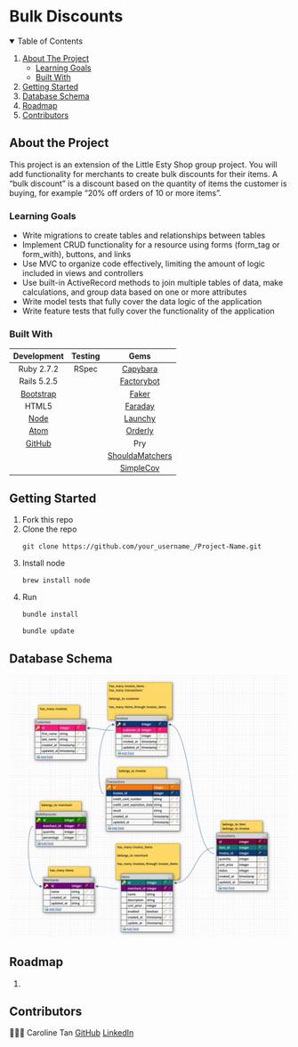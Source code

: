 # Bulk Discounts

<!-- TABLE OF CONTENTS -->
<details open="open">
  <summary>Table of Contents</summary>
  <ol>
    <li>
      <a href="#about-the-project">About The Project</a>
      <ul>
        <li><a href="#learning-goals">Learning Goals</a></li>
        <li><a href="#built-with">Built With</a></li>
      </ul>
    </li>
    <li>
      <a href="#getting-started">Getting Started</a>
    </li>
    <li><a href="#database-schema">Database Schema</a></li>
    <li><a href="#roadmap">Roadmap</a></li>
    <li><a href="#contributors">Contributors</a></li>
  </ol>
</details>



## About the Project

This project is an extension of the Little Esty Shop group project. You will add functionality for merchants to create bulk discounts for their items. A “bulk discount” is a discount based on the quantity of items the customer is buying, for example “20% off orders of 10 or more items”.


### Learning Goals

* Write migrations to create tables and relationships between tables
* Implement CRUD functionality for a resource using forms (form_tag or form_with), buttons, and links
* Use MVC to organize code effectively, limiting the amount of logic included in views and controllers
* Use built-in ActiveRecord methods to join multiple tables of data, make calculations, and group data based on one or more attributes
* Write model tests that fully cover the data logic of the application
* Write feature tests that fully cover the functionality of the application


### Built With

| Development                                                   | Testing       | Gems                                                              |
|   :----:                                                      |    :----:     |    :----:                                                         |
| Ruby 2.7.2                                                    | RSpec         | [Capybara](https://github.com/teamcapybara/capybara)              |
| Rails 5.2.5                                                   |               | [Factorybot](https://github.com/thoughtbot/factory_bot)           |
| [Bootstrap](https://getbootstrap.com)                         |               | [Faker](https://github.com/faker-ruby/faker)                      |
| HTML5                                                         |               | [Faraday](https://lostisland.github.io/faraday/)                  |
| [Node](https://nodejs.org/en/download/package-manager/#macos) |               | [Launchy](https://github.com/copiousfreetime/launchy)             |
| [Atom](https://atom.io/)                                      |               | [Orderly](https://github.com/jmondo/orderly)                      |
| [GitHub](https://github.com/)                                 |               | Pry                                                               |
|                                                               |               | [ShouldaMatchers](https://github.com/thoughtbot/shoulda-matchers) |
|                                                               |               | [SimpleCov](https://github.com/simplecov-ruby/simplecov)          |


## Getting Started

1. Fork this repo
2. Clone the repo
   ```
   git clone https://github.com/your_username_/Project-Name.git
   ```
3. Install node
   ```
   brew install node
   ```
4. Run
   ```
   bundle install
   ```
   ```
   bundle update
   ```


<!-- USAGE EXAMPLES -->
## Database Schema

![database-schema](./app/assets/images/bulk_discount_schema.png)

<!-- ROADMAP -->
## Roadmap

1.


<!-- CONTRIBUTING -->
## Contributors

👩🏻‍💻 Caroline Tan
[GitHub](https://github.com/carolinectan)
[LinkedIn](https://www.linkedin.com/in/carolinectan/)
